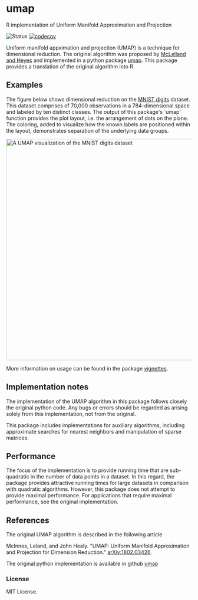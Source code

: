 # umap
R implementation of Uniform Manifold Approximation and Projection

![Status](https://travis-ci.org/tkonopka/umap.svg?branch=master)
[![codecov](https://codecov.io/gh/tkonopka/umap/branch/master/graph/badge.svg)](https://codecov.io/gh/tkonopka/umap)


Uniform manifold appximation and projection (UMAP) is a technique for dimensional reduction. The original algorithm was proposed by [McLelland and Heyes](https://arxiv.org/abs/1802.03426) and
implemented in a python package [umap](https://github.com/lmcinnes/umap). This package provides a translation of the original algorithm into R. 




## Examples

The figure below shows dimensional reduction on the [MNIST digits](https://en.wikipedia.org/wiki/MNIST_database) dataset. This dataset comprises of 70,000 observations in a 784-dimensional space and labeled by ten distinct classes. The output of this package's `umap' function provides the plot layout, i.e. the arrangement of dots on the plane. The coloring, added to visualize how the known labels are positioned within the layout, demonstrates separation of the underlying data groups.

<img src="https://github.com/tkonopka/umap/blob/master/images/readme_mnist.png?raw=true" alt="A UMAP visualization of the MNIST digits dataset" width="600px">
</img>

More information on usage can be found in the package [vignettes](https://github.com/tkonopka/umap/tree/master/vignettes).




## Implementation notes

The implementation of the UMAP algorithm in this package follows closely the original python code. Any bugs or errors should be regarded as arising solely from this implementation, not from the original.

This package includes implementations for auxiliary algorithms, including approximate searches for nearest neighbors and manipulation of sparse matrices. 



## Performance

The focus of the implementation is to provide running time that are sub-quadratic in the number of data points in a dataset. In this regard, the package provides attractive running times for large datasets in comparison with quadratic algorithms. However, this package does not attempt to provide maximal performance. For applications that require maximal performance, see the original implementation. 



## References

The original UMAP algorithm is described in the following article

McInnes, Leland, and John Healy. "UMAP: Uniform Manifold Approximation and Projection for Dimension Reduction." [arXiv:1802.03426](https://github.com/tkonopka/umap/tree/master/vignettes).

The original python implementation is available in github [umap](https://github.com/lmcinnes/umap)



### License

MIT License.


